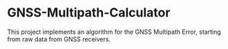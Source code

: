 # GNSS-Multipath-Calculator
This project implements an algorithm for the GNSS Multipath Error, starting from raw data from GNSS receivers.
